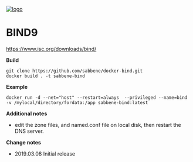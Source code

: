 [![logo](ihttps://www.isc.org/wp-content/uploads/2018/12/Bind_9_ISC_Blue-320x320.png)](https://www.isc.org/downloads/bind/)

BIND9
==========================

https://www.isc.org/downloads/bind/


**Build**
```
git clone https://github.com/sabbene/docker-bind.git
docker build . -t sabbene-bind
```

**Example**

```
docker run -d --net="host" --restart=always  --privileged --name=bind -v /mylocal/directory/fordata:/app sabbene-bind:latest
```


**Additional notes**

* edit the zone files, and named.conf file on local disk, then restart the DNS server.

**Change notes**

* 2019.03.08
Initial release
